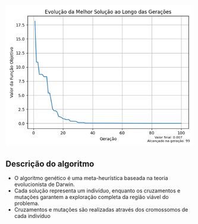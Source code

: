 <h1 align="center">
    <img src="./SolutionEvolutionGA.png"/>
</h1>

## Descrição do algoritmo
 - O algoritmo genético é uma meta-heurística baseada na teoria evolucionista de Darwin.
 - Cada solução representa um indivíduo, enquanto os cruzamentos e mutações garantem a exploração completa da região viável do problema.
 - Cruzamentos e mutações são realizadas através dos cromossomos de cada indivíduo
